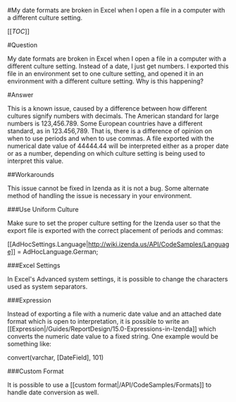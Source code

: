 #My date formats are broken in Excel when I open a file in a computer with a different culture setting.

[[_TOC_]]

#Question

My date formats are broken in Excel when I open a file in a computer with a different culture setting. Instead of a date, I just get numbers. I exported this file in an environment set to one culture setting, and opened it in an environment with a different culture setting. Why is this happening?

#Answer

This is a known issue, caused by a difference between how different cultures signify numbers with decimals. The American standard for large numbers is 123,456.789. Some European countries have a different standard, as in 123.456,789. That is, there is a difference of opinion on when to use periods and when to use commas. A file exported with the numerical date value of 44444.44 will be interpreted either as a proper date or as a number, depending on which culture setting is being used to interpret this value.

##Workarounds

This issue cannot be fixed in Izenda as it is not a bug. Some alternate method of handling the issue is necessary in your environment.

###Use Uniform Culture

Make sure to set the proper culture setting for the Izenda user so that the export file is exported with the correct placement of periods and commas: 
 
[[AdHocSettings.Language|http://wiki.izenda.us/API/CodeSamples/Language]] = AdHocLanguage.German;
 
###Excel Settings

In Excel's Advanced system settings, it is possible to change the characters used as system separators.
 
###Expression

Instead of exporting a file with a numeric date value and an attached date format which is open to interpretation, it is possible to write an [[Expression|/Guides/ReportDesign/15.0-Expressions-in-Izenda]] which converts the numeric date value to a fixed string. One example would be something like:
 
convert(varchar, [DateField], 101)
 
###Custom Format

It is possible to use a [[custom format|/API/CodeSamples/Formats]] to handle date conversion as well.

